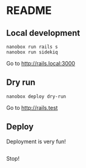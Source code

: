 # README

## Local development

```
nanobox run rails s
nanobox run sidekiq
```

Go to http://rails.local:3000

## Dry run

```
nanobox deploy dry-run
```

Go to http://rails.test

## Deploy

Deployment is very fun!

```
```

Stop!
